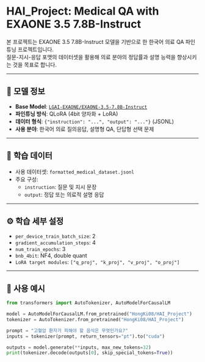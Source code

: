 # HAI_Project: Medical QA with EXAONE 3.5 7.8B-Instruct

본 프로젝트는 EXAONE 3.5 7.8B-Instruct 모델을 기반으로 한 한국어 의료 QA 파인튜닝 프로젝트입니다.  
질문-지시-응답 포맷의 데이터셋을 활용해 의료 분야의 정답률과 설명 능력을 향상시키는 것을 목표로 합니다.

---

## 📌 모델 정보

- **Base Model**: [`LGAI-EXAONE/EXAONE-3.5-7.8B-Instruct`](https://huggingface.co/LGAI-EXAONE/EXAONE-3.5-7.8B-Instruct)
- **파인튜닝 방식**: QLoRA (4bit 양자화 + LoRA)
- **데이터 형식**: `{"instruction": "...", "output": "..."}` (JSONL)
- **사용 분야**: 한국어 의료 질의응답, 설명형 QA, 단답형 선택 문제

---

## 📂 학습 데이터

- 사용 데이터셋: `formatted_medical_dataset.jsonl`
- 주요 구성:  
  - `instruction`: 질문 및 지시 문장  
  - `output`: 정답 또는 의료적 설명 응답

---

## ⚙️ 학습 세부 설정

- `per_device_train_batch_size`: 2  
- `gradient_accumulation_steps`: 4  
- `num_train_epochs`: 3  
- `bnb_4bit`: NF4, double quant  
- `LoRA target modules`: `["q_proj", "k_proj", "v_proj", "o_proj"]`

---

## 🧠 사용 예시

```python
from transformers import AutoTokenizer, AutoModelForCausalLM

model = AutoModelForCausalLM.from_pretrained("HongKi08/HAI_Project")
tokenizer = AutoTokenizer.from_pretrained("HongKi08/HAI_Project")

prompt = "고혈압 환자가 피해야 할 음식은 무엇인가요?"
inputs = tokenizer(prompt, return_tensors="pt").to("cuda")

outputs = model.generate(**inputs, max_new_tokens=32)
print(tokenizer.decode(outputs[0], skip_special_tokens=True))
